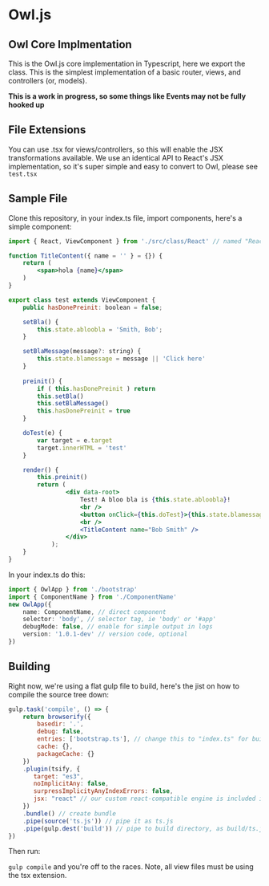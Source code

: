 # Owl.js

## Owl Core Implmentation

This is the Owl.js core implementation in Typescript, here we export the class. This is the simplest implementation of a basic router, views, and controllers (or, models).

**This is a work in progress, so some things like Events may not be fully hooked up**

## File Extensions

You can use .tsx for views/controllers, so this will enable the JSX transformations available. We use an identical API to React's JSX implementation, so it's super simple and easy to convert to Owl, please see ```test.tsx```

## Sample File

Clone this repository, in your index.ts file, import components, here's a simple component:

```jsx
import { React, ViewComponent } from './src/class/React' // named "React" so we don't need babel, and can use typescript natively right now

function TitleContent({ name = '' } = {}) {
    return (
        <span>hola {name}</span>
    )
} 

export class test extends ViewComponent {
    public hasDonePreinit: boolean = false;

    setBla() {
        this.state.abloobla = 'Smith, Bob';
    }

    setBlaMessage(message?: string) {
        this.state.blamessage = message || 'Click here'
    }
    
    preinit() {
        if ( this.hasDonePreinit ) return
        this.setBla()
        this.setBlaMessage()
        this.hasDonePreinit = true
    }

    doTest(e) {
        var target = e.target
        target.innerHTML = 'test'
    }

    render() {
        this.preinit()
        return (
                <div data-root>
                    Test! A bloo bla is {this.state.abloobla}!
                    <br />
                    <button onClick={this.doTest}>{this.state.blamessage}</button>
                    <br />
                    <TitleContent name="Bob Smith" />
                </div>
            );
    }
}
```

In your index.ts do this:

```typescript
import { OwlApp } from './bootstrap'
import { ComponentName } from './ComponentName'
new OwlApp({
    name: ComponentName, // direct component
    selector: 'body', // selector tag, ie 'body' or '#app'
    debugMode: false, // enable for simple output in logs
    version: '1.0.1-dev' // version code, optional
})
```

## Building

Right now, we're using a flat gulp file to build, here's the jist on how to compile the source tree down:

```javascript
gulp.task('compile', () => {
    return browserify({
        basedir: '.',
        debug: false,
        entries: ['bootstrap.ts'], // change this to "index.ts" for building an individual app, not the core library
        cache: {},
        packageCache: {}
    })
    .plugin(tsify, {
       target: "es3",
       noImplicitAny: false,
       surpressImplicityAnyIndexErrors: false,
       jsx: "react" // our custom react-compatible engine is included in the source tree
    })
    .bundle() // create bundle
    .pipe(source('ts.js')) // pipe it as ts.js
    .pipe(gulp.dest('build')) // pipe to build directory, as build/ts.js
})
```

Then run:

```gulp compile``` and you're off to the races. Note, all view files must be using the tsx extension.